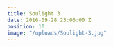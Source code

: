 ```yaml
---
title: Soulight 3
date: 2016-09-28 23:06:00 Z
position: 10
image: "/uploads/Soulight-3.jpg"
---
```


